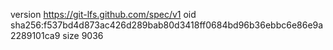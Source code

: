 version https://git-lfs.github.com/spec/v1
oid sha256:f537bd4d873ac426d289bab80d3418ff0684bd96b36ebbc6e86e9a2289101ca9
size 9036
